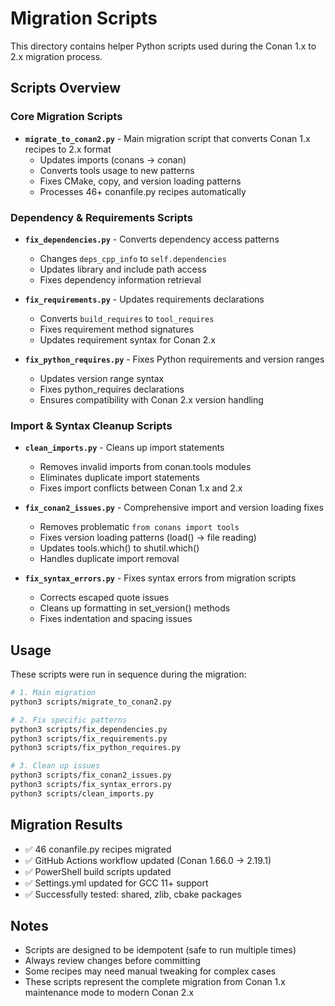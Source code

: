 # Migration Scripts

This directory contains helper Python scripts used during the Conan 1.x to 2.x migration process.

## Scripts Overview

### Core Migration Scripts

- **`migrate_to_conan2.py`** - Main migration script that converts Conan 1.x recipes to 2.x format
  - Updates imports (conans → conan)
  - Converts tools usage to new patterns
  - Fixes CMake, copy, and version loading patterns
  - Processes 46+ conanfile.py recipes automatically


### Dependency & Requirements Scripts

- **`fix_dependencies.py`** - Converts dependency access patterns
  - Changes `deps_cpp_info` to `self.dependencies`
  - Updates library and include path access
  - Fixes dependency information retrieval

- **`fix_requirements.py`** - Updates requirements declarations
  - Converts `build_requires` to `tool_requires`
  - Fixes requirement method signatures
  - Updates requirement syntax for Conan 2.x

- **`fix_python_requires.py`** - Fixes Python requirements and version ranges
  - Updates version range syntax
  - Fixes python_requires declarations
  - Ensures compatibility with Conan 2.x version handling

### Import & Syntax Cleanup Scripts

- **`clean_imports.py`** - Cleans up import statements
  - Removes invalid imports from conan.tools modules
  - Eliminates duplicate import statements
  - Fixes import conflicts between Conan 1.x and 2.x

- **`fix_conan2_issues.py`** - Comprehensive import and version loading fixes
  - Removes problematic `from conans import tools`
  - Fixes version loading patterns (load() → file reading)
  - Updates tools.which() to shutil.which()
  - Handles duplicate import removal

- **`fix_syntax_errors.py`** - Fixes syntax errors from migration scripts
  - Corrects escaped quote issues
  - Cleans up formatting in set_version() methods
  - Fixes indentation and spacing issues

## Usage

These scripts were run in sequence during the migration:

```bash
# 1. Main migration
python3 scripts/migrate_to_conan2.py

# 2. Fix specific patterns
python3 scripts/fix_dependencies.py
python3 scripts/fix_requirements.py
python3 scripts/fix_python_requires.py

# 3. Clean up issues
python3 scripts/fix_conan2_issues.py
python3 scripts/fix_syntax_errors.py
python3 scripts/clean_imports.py
```

## Migration Results

- ✅ 46 conanfile.py recipes migrated
- ✅ GitHub Actions workflow updated (Conan 1.66.0 → 2.19.1)
- ✅ PowerShell build scripts updated
- ✅ Settings.yml updated for GCC 11+ support
- ✅ Successfully tested: shared, zlib, cbake packages

## Notes

- Scripts are designed to be idempotent (safe to run multiple times)
- Always review changes before committing
- Some recipes may need manual tweaking for complex cases
- These scripts represent the complete migration from Conan 1.x maintenance mode to modern Conan 2.x
